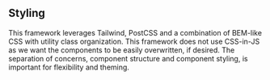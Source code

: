 ## Styling

This framework leverages Tailwind, PostCSS and a combination of BEM-like CSS with utility class organization. This framework does not use CSS-in-JS as we want the components to be easily overwritten, if desired. The separation of concerns, component structure and component styling, is important for flexibility and theming.

